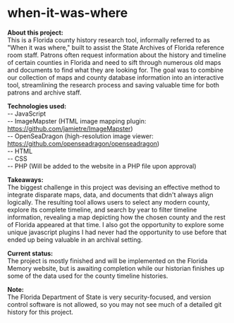 # when-it-was-where

<b>About this project:</b><br/>
This is a Florida county history research tool, informally referred to as "When it was where," built to assist the State Archives of Florida reference room staff. Patrons often request information about the history and timeline of certain counties in Florida and need to sift through numerous old maps and documents to find what they are looking for. The goal was to combine our collection of maps and county database information into an interactive tool, streamlining the research process and saving valuable time for both patrons and archive staff.


<b>Technologies used:</b><br/>
-- JavaScript<br/>
-- ImageMapster (HTML image mapping plugin: <a>https://github.com/jamietre/ImageMapster</a>)<br/>
-- OpenSeaDragon (high-resolution image viewer: <a>https://github.com/openseadragon/openseadragon</a>)<br/>
-- HTML<br/>
-- CSS<br/>
-- PHP (Will be added to the website in a PHP file upon approval)<br/>

<b>Takeaways:</b><br/>
The biggest challenge in this project was devising an effective method to integrate disparate maps, data, and documents that didn't always align logically. The resulting tool allows users to select any modern county, explore its complete timeline, and search by year to filter timeline information, revealing a map depicting how the chosen county and the rest of Florida appeared at that time. I also got the opportunity to explore some unique javascript plugins I had never had the opportunity to use before that ended up being valuable in an archival setting.

<b>Current status:</b><br/>
The project is mostly finished and will be implemented on the Florida Memory website, but is awaiting completion while our historian finishes up some of the data used for the county timeline histories.

<b>Note:</b><br/>
The Florida Department of State is very security-focused, and version control software is not allowed, so you may not see much of a detailed git history for this project.
